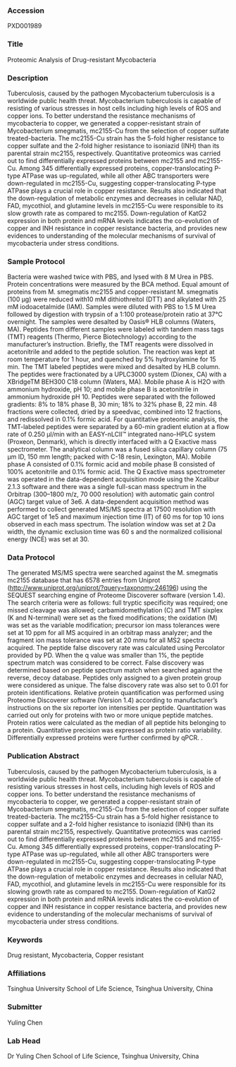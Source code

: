 ### Accession
PXD001989

### Title
Proteomic Analysis of Drug-resistant Mycobacteria

### Description
Tuberculosis, caused by the pathogen Mycobacterium tuberculosis is a worldwide public health threat. Mycobacterium tuberculosis is capable of resisting of various stresses in host cells including high levels of ROS and copper ions. To better understand the resistance mechanisms of mycobacteria to copper, we generated a copper-resistant strain of Mycobacterium smegmatis, mc2155-Cu from the selection of copper sulfate treated-bacteria. The mc2155-Cu strain has the 5-fold higher resistance to copper sulfate and the 2-fold higher resistance to isoniazid (INH) than its parental strain mc2155, respectively. Quantitative proteomics was carried out to find differentially expressed proteins between mc2155 and mc2155-Cu. Among 345 differentially expressed proteins, copper-translocating P-type ATPase was up-regulated, while all other ABC transporters were down-regulated in mc2155-Cu, suggesting copper-translocating P-type ATPase plays a crucial role in copper resistance. Results also indicated that the down-regulation of metabolic enzymes and decreases in cellular NAD, FAD, mycothiol, and glutamine levels in mc2155-Cu were responsible to its slow growth rate as compared to mc2155. Down-regulation of KatG2 expression in both protein and mRNA levels indicates the co-evolution of copper and INH resistance in copper resistance bacteria, and provides new evidences to understanding of the molecular mechanisms of survival of mycobacteria under stress conditions.

### Sample Protocol
Bacteria were washed twice with PBS, and lysed with 8 M Urea in PBS. Protein concentrations were measured by the BCA method. Equal amount of proteins from M. smegmatis mc2155 and copper-resistant M. smegmatis (100 μg) were reduced with10 mM dithiothreitol (DTT) and alkylated with 25 mM iodoacetalmide (IAM). Samples were diluted with PBS to 1.5 M Urea followed by digestion with trypsin of a 1:100 protease/protein ratio at 37°C overnight. The samples were desalted by Oasis® HLB columns (Waters, MA). Peptides from different samples were labeled with tandem mass tags (TMT) reagents (Thermo, Pierce Biotechnology) according to the manufacturer’s instruction. Briefly, the TMT reagents were dissolved in acetonitrile and added to the peptide solution. The reaction was kept at room temperature for 1 hour, and quenched by 5% hydroxylamine for 15 min. The TMT labeled peptides were mixed and desalted by HLB column. The peptides were fractionated by a UPLC3000 system (Dionex, CA) with a XBridgeTM BEH300 C18 column (Waters, MA). Mobile phase A is H2O with ammonium hydroxide, pH 10; and mobile phase B is acetonitrile in ammonium hydroxide pH 10. Peptides were separated with the followed gradients: 8% to 18% phase B, 30 min; 18% to 32% phase B, 22 min. 48 fractions were collected, dried by a speedvac, combined into 12 fractions, and redissolved in 0.1% formic acid.  For quantitative proteomic analysis, the TMT-labeled peptides were separated by a 60-min gradient elution at a flow rate of 0.250 µl/min with an EASY-nLCII™ integrated nano-HPLC system (Proxeon, Denmark), which is directly interfaced with a Q Exactive mass spectrometer. The analytical column was a fused silica capillary column (75 µm ID, 150 mm length; packed with C-18 resin, Lexington, MA). Mobile phase A consisted of 0.1% formic acid and mobile phase B consisted of 100% acetonitrile and 0.1% formic acid.  The Q Exactive mass spectrometer was operated in the data-dependent acquisition mode using the Xcalibur 2.1.3 software and there was a single full-scan mass spectrum in the Orbitrap (300–1800 m/z, 70 000 resolution) with automatic gain control (AGC) target value of 3e6. A data-dependent acquisition method was performed to collect generated MS/MS spectra at 17500 resolution with AGC target of 1e5 and maximum injection time (IT) of 60 ms for top 10 ions observed in each mass spectrum. The isolation window was set at 2 Da width, the dynamic exclusion time was 60 s and the normalized collisional energy (NCE) was set at  30.

### Data Protocol
The generated MS/MS spectra were searched against the M. smegmatis mc2155 database that has 6578 entries from Uniprot (http://www.uniprot.org/uniprot/?query=taxonomy:246196) using the SEQUEST searching engine of Proteome Discoverer software (version 1.4). The search criteria were as follows: full tryptic specificity was required; one missed cleavage was allowed; carbamidomethylation (C) and TMT sixplex (K and N-terminal) were set as the fixed modifications; the oxidation (M) was set as the variable modification; precursor ion mass tolerances were set at 10 ppm for all MS acquired in an orbitrap mass analyzer; and the fragment ion mass tolerance was set at 20 mmu for all MS2 spectra acquired. The peptide false discovery rate was calculated using Percolator provided by PD. When the q value was smaller than 1%, the peptide spectrum match was considered to be correct. False discovery was determined based on peptide spectrum match when searched against the reverse, decoy database. Peptides only assigned to a given protein group were considered as unique. The false discovery rate was also set to 0.01 for protein identifications. Relative protein quantification was performed using Proteome Discoverer software (Version 1.4) according to manufacturer’s instructions on the six reporter ion intensities per peptide. Quantitation was carried out only for proteins with two or more unique peptide matches. Protein ratios were calculated as the median of all peptide hits belonging to a protein. Quantitative precision was expressed as protein ratio variability. Differentially expressed proteins were further confirmed by qPCR. .

### Publication Abstract
Tuberculosis, caused by the pathogen Mycobacterium tuberculosis, is a worldwide public health threat. Mycobacterium tuberculosis is capable of resisting various stresses in host cells, including high levels of ROS and copper ions. To better understand the resistance mechanisms of mycobacteria to copper, we generated a copper-resistant strain of Mycobacterium smegmatis, mc2155-Cu from the selection of copper sulfate treated-bacteria. The mc2155-Cu strain has a 5-fold higher resistance to copper sulfate and a 2-fold higher resistance to isoniazid (INH) than its parental strain mc2155, respectively. Quantitative proteomics was carried out to find differentially expressed proteins between mc2155 and mc2155-Cu. Among 345 differentially expressed proteins, copper-translocating P-type ATPase was up-regulated, while all other ABC transporters were down-regulated in mc2155-Cu, suggesting copper-translocating P-type ATPase plays a crucial role in copper resistance. Results also indicated that the down-regulation of metabolic enzymes and decreases in cellular NAD, FAD, mycothiol, and glutamine levels in mc2155-Cu were responsible for its slowing growth rate as compared to mc2155. Down-regulation of KatG2 expression in both protein and mRNA levels indicates the co-evolution of copper and INH resistance in copper resistance bacteria, and provides new evidence to understanding of the molecular mechanisms of survival of mycobacteria under stress conditions.

### Keywords
Drug resistant, Mycobacteria, Copper resistant

### Affiliations
Tsinghua University
School of Life Science, Tsinghua University, China

### Submitter
Yuling Chen

### Lab Head
Dr Yuling Chen
School of Life Science, Tsinghua University, China


